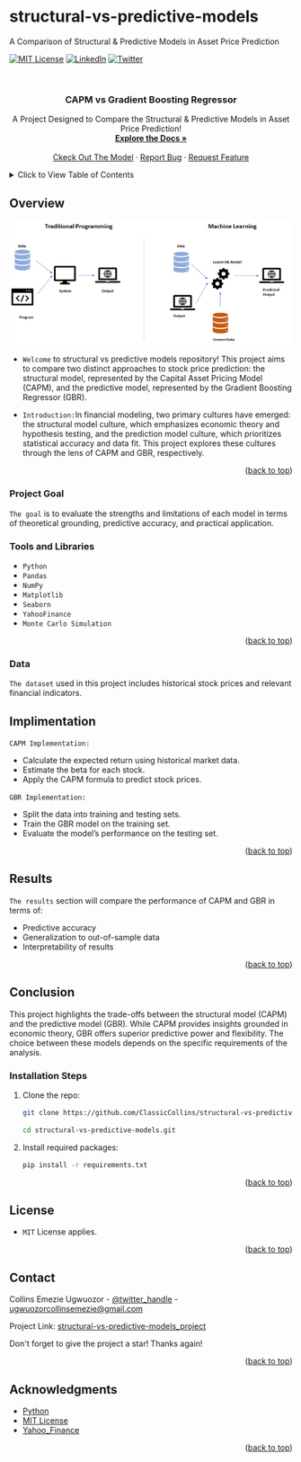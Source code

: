 # structural-vs-predictive-models
A Comparison of Structural & Predictive Models in Asset Price Prediction 
<!-- Improved compatibility of back to top link: See: https://github.com/ClassicCollins/diabetes-prediction-app/back2top -->
<a id="readme-top"></a>
<!--
*** Thanks for checking out diabetes-prediction-app project. 
*** Thanks for checking out my project!
-->



<!-- PROJECT SHIELDS -->
<!--
*** I'm using markdown "reference style" links for readability.
*** Reference links are enclosed in brackets [ ] instead of parentheses ( ).
*** See the bottom of this document for the declaration of the reference variables
*** for stars-url, forks-url, etc.
*** https://www.markdownguide.org/basic-syntax/#reference-style-links 
-->
[![MIT License][license-shield]][license-url]
[![LinkedIn][linkedin-shield]][linkedin-url]
[![Twitter][twitter-shield]][twitter-url]

<!-- PROJECT LOGO -->
<br />
<div align="center">
  
  </a>

<h3 align="center"> CAPM vs Gradient Boosting Regressor</h3>

  <p align="center">
    A Project Designed to Compare the Structural & Predictive Models in Asset Price Prediction!
    <br />
    <a href="https://github.com/ClassicCollins/structural-vs-predictive-models"><strong>Explore the Docs »</strong></a>
    <br />
    <br />
    <a href="https://https://colab.research.google.com/drive/1AlBVLA27MrrggDx3KeHyv2gzrezv--cd?usp=sharing/">Ckeck Out The Model</a>
    ·
    <a href="https://github.com/ClassicCollins/heart-disease-prediction/blob/classic/.github/ISSUE_TEMPLATE/bug-report---.md">Report Bug</a>
    ·
    <a href="https://github.com/ClassicCollins/heart-disease-prediction/blob/classic/.github/ISSUE_TEMPLATE/feature-request-form---.md">Request Feature</a>
  </p>
</div>


<!-- TABLE OF CONTENTS -->
<details>
  <summary>Click to View Table of Contents</summary>
  <ol>
    <li>
      <a href="#overview">Overview</a>
      <ul>
        <li><a href="#project-Goal">Project Goal</a></li>
        <li><a href="#tools-and-libraries">Tools and Libraries</a></li>
        <li><a href="#data">Data</a></li>
        <li><a href="#implimentation">Implimentation</a></li>
        <li><a href="#results">Results</a></li>
      </ul>
    </li>
    <li>
      <a href="#conclusion">Conclusion</a>
      <ul>
        <li><a href="#installation-steps">Installation Steps</a></li>
      </ul>
    </li>
    <li><a href="#license">License</a></li>
    <li><a href="#contact">Contact</a></li>
    <li><a href="#acknowledgments">Acknowledgments</a></li>
  </ol>
</details>



<!-- ABOUT THE PROJECT -->
## Overview

[![Product Name Screen Shot][product-screenshot]](https://colab.research.google.com/drive/1AlBVLA27MrrggDx3KeHyv2gzrezv--cd?usp=sharing)

* `Welcome` to structural vs predictive models repository! This project aims to compare two distinct approaches to stock price prediction: the structural model, represented by the Capital Asset Pricing Model (CAPM), and the predictive model, represented by the Gradient Boosting Regressor (GBR).
  
* `Introduction:`In financial modeling, two primary cultures have emerged: the structural model culture, which emphasizes economic theory and hypothesis testing, and the prediction model culture, which prioritizes statistical accuracy and data fit. This project explores these cultures through the lens of CAPM and GBR, respectively. 

<p align="right">(<a href="#readme-top">back to top</a>)</p>

### Project Goal
`The goal` is to evaluate the strengths and limitations of each model in terms of theoretical grounding, predictive accuracy, and practical application.

### Tools and Libraries

* `Python`
* `Pandas`
* `NumPy`
* `Matplotlib`
* `Seaborn`
* `YahooFinance`
* `Monte Carlo Simulation`

<p align="right">(<a href="#readme-top">back to top</a>)</p>

<!-- DATA -->
### Data
`The dataset` used in this project includes historical stock prices and relevant financial indicators.

<!-- IMPLIMENTATION -->
## Implimentation
`CAPM Implementation:`
* Calculate the expected return using historical market data.
* Estimate the beta for each stock.
* Apply the CAPM formula to predict stock prices.

`GBR Implementation:`
* Split the data into training and testing sets.
* Train the GBR model on the training set.
* Evaluate the model’s performance on the testing set.

<p align="right">(<a href="#readme-top">back to top</a>)</p>

<!-- RESULTS -->
## Results
`The results` section will compare the performance of CAPM and GBR in terms of:
* Predictive accuracy
* Generalization to out-of-sample data
* Interpretability of results
  
<p align="right">(<a href="#readme-top">back to top</a>)</p>

<!-- CONCLUSION -->
## Conclusion

This project highlights the trade-offs between the structural model (CAPM) and the predictive model (GBR). While CAPM provides insights grounded in economic theory, GBR offers superior predictive power and flexibility. The choice between these models depends on the specific requirements of the analysis.

### Installation Steps

1. Clone the repo:
   ```sh
   git clone https://github.com/ClassicCollins/structural-vs-predictive-models.git
   ```
   ```sh
   cd structural-vs-predictive-models.git
   ```
2. Install required packages:
   ```sh
   pip install -r requirements.txt
   ```
<p align="right">(<a href="#readme-top">back to top</a>)</p>

<!-- LICENCE -->
## License
* `MIT` License applies.
  
<p align="right">(<a href="#readme-top">back to top</a>)</p>

<!-- CONTACT -->
## Contact

Collins Emezie Ugwuozor - [@twitter_handle](https://x.com/ClassicCollins2) - ugwuozorcollinsemezie@gmail.com

Project Link: [structural-vs-predictive-models_project](https://www.datascienceportfol.io/collinsugwuozor/projects/7)

Don't forget to give the project a star! Thanks again!

<p align="right">(<a href="#readme-top">back to top</a>)</p>


<!-- ACKNOWLEDGMENTS -->
## Acknowledgments

* [Python](https://www.python.org)
* [MIT License](https://opensource.org/license/mit)
* [Yahoo_Finance](https://finance.yahoo.com)

<p align="right">(<a href="#readme-top">back to top</a>)</p>


<!-- MARKDOWN LINKS & IMAGES -->
<!-- https://www.markdownguide.org/basic-syntax/#reference-style-links -->
[twitter-shield]: https://img.shields.io/badge/-Twitter-black.svg?style=for-the-badge&logo=x&colorB=555
[twitter-url]: https://x.com/ClassicCollins2
[issues-shield]: https://img.shields.io/github/issues/ClassicCollins/heart-disease-prediction.svg?style=for-the-badge
[issues-url]: https://github.com/ClassicCollins/heart-disease-prediction/issues
[license-shield]: https://img.shields.io/github/license/ClassicCollins/diabetes-prediction-app.svg?style=for-the-badge
[license-url]: https://github.com/ClassicCollins/diabetes-prediction-app/blob/master/LICENSE
[linkedin-shield]: https://img.shields.io/badge/-LinkedIn-white.svg?style=for-the-badge&logo=linkedin&colorB=blue
[linkedin-url]: https://linkedin.com/in/collins-ugwuozor
[product-screenshot]: image/screenshot.png
